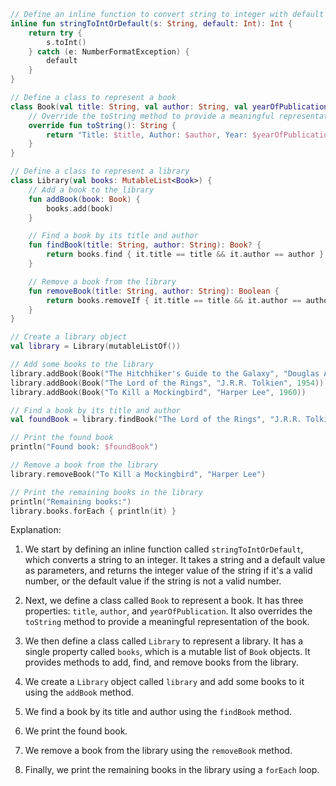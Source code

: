 ```kotlin
// Define an inline function to convert string to integer with default value
inline fun stringToIntOrDefault(s: String, default: Int): Int {
    return try {
        s.toInt()
    } catch (e: NumberFormatException) {
        default
    }
}

// Define a class to represent a book
class Book(val title: String, val author: String, val yearOfPublication: Int) {
    // Override the toString method to provide a meaningful representation of the book
    override fun toString(): String {
        return "Title: $title, Author: $author, Year: $yearOfPublication"
    }
}

// Define a class to represent a library
class Library(val books: MutableList<Book>) {
    // Add a book to the library
    fun addBook(book: Book) {
        books.add(book)
    }

    // Find a book by its title and author
    fun findBook(title: String, author: String): Book? {
        return books.find { it.title == title && it.author == author }
    }

    // Remove a book from the library
    fun removeBook(title: String, author: String): Boolean {
        return books.removeIf { it.title == title && it.author == author }
    }
}

// Create a library object
val library = Library(mutableListOf())

// Add some books to the library
library.addBook(Book("The Hitchhiker's Guide to the Galaxy", "Douglas Adams", 1979))
library.addBook(Book("The Lord of the Rings", "J.R.R. Tolkien", 1954))
library.addBook(Book("To Kill a Mockingbird", "Harper Lee", 1960))

// Find a book by its title and author
val foundBook = library.findBook("The Lord of the Rings", "J.R.R. Tolkien")

// Print the found book
println("Found book: $foundBook")

// Remove a book from the library
library.removeBook("To Kill a Mockingbird", "Harper Lee")

// Print the remaining books in the library
println("Remaining books:")
library.books.forEach { println(it) }
```

Explanation:

1. We start by defining an inline function called `stringToIntOrDefault`, which converts a string to an integer. It takes a string and a default value as parameters, and returns the integer value of the string if it's a valid number, or the default value if the string is not a valid number.

2. Next, we define a class called `Book` to represent a book. It has three properties: `title`, `author`, and `yearOfPublication`. It also overrides the `toString` method to provide a meaningful representation of the book.

3. We then define a class called `Library` to represent a library. It has a single property called `books`, which is a mutable list of `Book` objects. It provides methods to add, find, and remove books from the library.

4. We create a `Library` object called `library` and add some books to it using the `addBook` method.

5. We find a book by its title and author using the `findBook` method.

6. We print the found book.

7. We remove a book from the library using the `removeBook` method.

8. Finally, we print the remaining books in the library using a `forEach` loop.